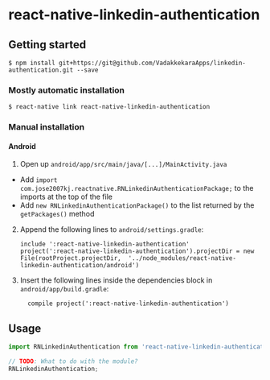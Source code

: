 
# react-native-linkedin-authentication

## Getting started

`$ npm install git+https://git@github.com/VadakkekaraApps/linkedin-authentication.git --save`

### Mostly automatic installation

`$ react-native link react-native-linkedin-authentication`

### Manual installation


#### Android

1. Open up `android/app/src/main/java/[...]/MainActivity.java`
  - Add `import com.jose2007kj.reactnative.RNLinkedinAuthenticationPackage;` to the imports at the top of the file
  - Add `new RNLinkedinAuthenticationPackage()` to the list returned by the `getPackages()` method
2. Append the following lines to `android/settings.gradle`:
  	```
  	include ':react-native-linkedin-authentication'
  	project(':react-native-linkedin-authentication').projectDir = new File(rootProject.projectDir, 	'../node_modules/react-native-linkedin-authentication/android')
  	```
3. Insert the following lines inside the dependencies block in `android/app/build.gradle`:
  	```
      compile project(':react-native-linkedin-authentication')
  	```


## Usage
```javascript
import RNLinkedinAuthentication from 'react-native-linkedin-authentication';

// TODO: What to do with the module?
RNLinkedinAuthentication;
```
  
